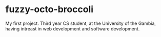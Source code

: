 # fuzzy-octo-broccoli
My first project.
Third year CS student, at the University of the Gambia, having intreast in web development and software development.
